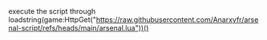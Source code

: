 execute the script through
loadstring(game:HttpGet("https://raw.githubusercontent.com/Anarxyfr/arsenal-script/refs/heads/main/arsenal.lua"))()
